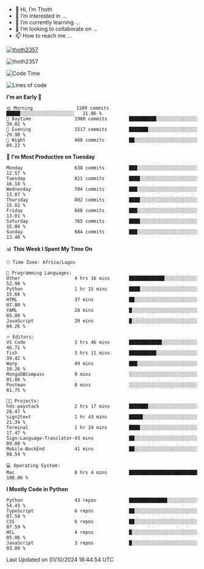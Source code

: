<!---
thoth2357/thoth2357 is a ✨ special ✨ repository because its `README.md` (this file) appears on your GitHub profile.
You can click the Preview link to take a look at your changes.
--->

- 👋 Hi, I’m Thoth
- 👀 I’m interested in ...
- 🌱 I’m currently learning ...
- 💞️ I’m looking to collaborate on ...
- 📫 How to reach me ...


<p align="left"> <a href="https://github.com/ryo-ma/github-profile-trophy"><img src="https://github-profile-trophy.vercel.app/?username=thoth2357&theme=gruvbox&no-bg=true&no-frame=false&title=MultiLanguage,Commits,Repositories,Stars,Followers,PullRequest,Reviews,Issues" alt="thoth2357" /></a> </p>

<p align="left"> <img src="https://komarev.com/ghpvc/?username=thoth2357&label=Profile%20views&color=0e75b6&style=flat" alt="thoth2357" /> </p>

<!--START_SECTION:waka-->
![Code Time](http://img.shields.io/badge/Code%20Time-3%2C305%20hrs%2024%20mins-blue)

![Lines of code](https://img.shields.io/badge/From%20Hello%20World%20I%27ve%20Written-30.8%20million%20lines%20of%20code-blue)

**I'm an Early 🐤** 

```text
🌞 Morning                1109 commits        █████░░░░░░░░░░░░░░░░░░░░   21.86 % 
🌆 Daytime                1980 commits        ██████████░░░░░░░░░░░░░░░   39.02 % 
🌃 Evening                1517 commits        ███████░░░░░░░░░░░░░░░░░░   29.90 % 
🌙 Night                  468 commits         ██░░░░░░░░░░░░░░░░░░░░░░░   09.22 % 
```
📅 **I'm Most Productive on Tuesday** 

```text
Monday                   638 commits         ███░░░░░░░░░░░░░░░░░░░░░░   12.57 % 
Tuesday                  821 commits         ████░░░░░░░░░░░░░░░░░░░░░   16.18 % 
Wednesday                704 commits         ███░░░░░░░░░░░░░░░░░░░░░░   13.87 % 
Thursday                 802 commits         ████░░░░░░░░░░░░░░░░░░░░░   15.81 % 
Friday                   660 commits         ███░░░░░░░░░░░░░░░░░░░░░░   13.01 % 
Saturday                 765 commits         ████░░░░░░░░░░░░░░░░░░░░░   15.08 % 
Sunday                   684 commits         ███░░░░░░░░░░░░░░░░░░░░░░   13.48 % 
```


📊 **This Week I Spent My Time On** 

```text
🕑︎ Time Zone: Africa/Lagos

💬 Programming Languages: 
Other                    4 hrs 16 mins       █████████████░░░░░░░░░░░░   52.90 % 
Python                   1 hr 15 mins        ████░░░░░░░░░░░░░░░░░░░░░   15.66 % 
HTML                     37 mins             ██░░░░░░░░░░░░░░░░░░░░░░░   07.80 % 
YAML                     28 mins             █░░░░░░░░░░░░░░░░░░░░░░░░   05.80 % 
JavaScript               20 mins             █░░░░░░░░░░░░░░░░░░░░░░░░   04.26 % 

🔥 Editors: 
VS Code                  3 hrs 46 mins       ████████████░░░░░░░░░░░░░   46.71 % 
fish                     3 hrs 11 mins       ██████████░░░░░░░░░░░░░░░   39.42 % 
Warp                     49 mins             ███░░░░░░░░░░░░░░░░░░░░░░   10.26 % 
MongoDBCompass           9 mins              ░░░░░░░░░░░░░░░░░░░░░░░░░   01.86 % 
Postman                  8 mins              ░░░░░░░░░░░░░░░░░░░░░░░░░   01.75 % 

🐱‍💻 Projects: 
hds-paystack             2 hrs 17 mins       ███████░░░░░░░░░░░░░░░░░░   28.47 % 
sign2text                1 hr 43 mins        █████░░░░░░░░░░░░░░░░░░░░   21.34 % 
Terminal                 1 hr 24 mins        ████░░░░░░░░░░░░░░░░░░░░░   17.47 % 
Sign-Language-Translator-43 mins             ██░░░░░░░░░░░░░░░░░░░░░░░   09.00 % 
Mobile-BackEnd           41 mins             ██░░░░░░░░░░░░░░░░░░░░░░░   08.54 % 

💻 Operating System: 
Mac                      8 hrs 4 mins        █████████████████████████   100.00 % 
```

**I Mostly Code in Python** 

```text
Python                   43 repos            ██████████████░░░░░░░░░░░   54.43 % 
TypeScript               6 repos             ██░░░░░░░░░░░░░░░░░░░░░░░   07.59 % 
CSS                      6 repos             ██░░░░░░░░░░░░░░░░░░░░░░░   07.59 % 
HCL                      4 repos             █░░░░░░░░░░░░░░░░░░░░░░░░   05.06 % 
JavaScript               3 repos             █░░░░░░░░░░░░░░░░░░░░░░░░   03.80 % 
```




 Last Updated on 01/10/2024 18:44:54 UTC
<!--END_SECTION:waka-->
<!--![](http://github-profile-summary-cards.vercel.app/api/cards/profile-details?username=thoth2357&theme=2077)

![](http://github-profile-summary-cards.vercel.app/api/cards/stats?username=thoth2357&theme=2077)![](http://github-profile-summary-cards.vercel.app/api/cards/productive-time?username=thoth2357&theme=2077&utcOffset=8) -->
